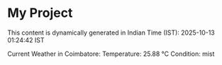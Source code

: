 # My Project

This content is dynamically generated in Indian Time (IST): 2025-10-13 01:24:42 IST


Current Weather in Coimbatore:
Temperature: 25.88 °C
Condition: mist
